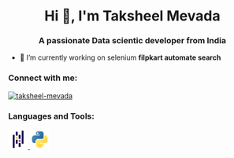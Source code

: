 <h1 align="center">Hi 👋, I'm Taksheel Mevada</h1>
<h3 align="center">A passionate Data scientic developer from India</h3>

- 🔭 I’m currently working on selenium **filpkart automate search**

<h3 align="left">Connect with me:</h3>
<p align="left">
<a href="https://linkedin.com/in/https://www.linkedin.com/in/taksheel-mevada/" target="blank"><img align="center" src="https://raw.githubusercontent.com/rahuldkjain/github-profile-readme-generator/master/src/images/icons/Social/linked-in-alt.svg" alt="taksheel-mevada" height="30" width="40" /></a>
</p>

<h3 align="left">Languages and Tools:</h3>
<p align="left"> <a href="https://pandas.pydata.org/" target="_blank" rel="noreferrer"> <img src="https://raw.githubusercontent.com/devicons/devicon/2ae2a900d2f041da66e950e4d48052658d850630/icons/pandas/pandas-original.svg" alt="pandas" width="40" height="40"/> </a> <a href="https://www.python.org" target="_blank" rel="noreferrer"> <img src="https://raw.githubusercontent.com/devicons/devicon/master/icons/python/python-original.svg" alt="python" width="40" height="40"/> </a> </p>
